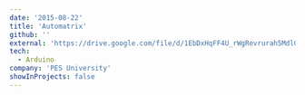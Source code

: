 ```yaml
---
date: '2015-08-22'
title: 'Automatrix'
github: ''
external: 'https://drive.google.com/file/d/1EbDxHqFF4U_rWgRevrurah5MdlGDLvy3/view?usp=sharing'
tech:
  - Arduino
company: 'PES University'
showInProjects: false
---
```

